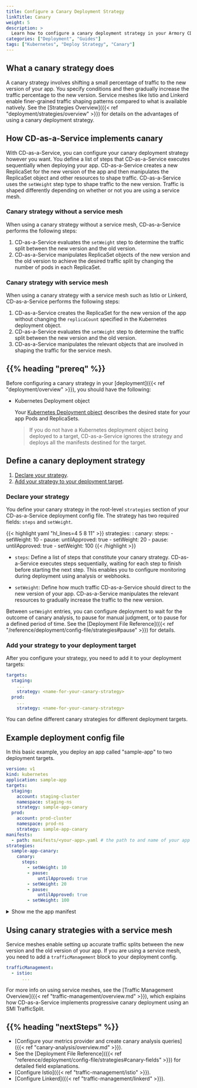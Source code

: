 ```yaml
---
title: Configure a Canary Deployment Strategy
linkTitle: Canary
weight: 5
description: >
  Learn how to configure a canary deployment strategy in your Armory CD-as-a-Service deployment.
categories: ["Deployment", "Guides"]
tags: ["Kubernetes", "Deploy Strategy", "Canary"]
---
```


## What a canary strategy does

A canary strategy involves shifting a small percentage of traffic to the new version of your app. You specify conditions and then gradually increase the traffic percentage to the new version. Service meshes like Istio and Linkerd enable finer-grained traffic shaping patterns compared to what is available natively. See the [Strategies Overview]({{< ref "deployment/strategies/overview" >}}) for details on the advantages of using a canary deployment strategy.

## How CD-as-a-Service implements canary

With CD-as-a-Service, you can configure your canary deployment strategy however you want. You define a list of steps that CD-as-a-Service executes sequentially when deploying your app. CD-as-a-Service creates a new ReplicaSet for the new version of the app and then manipulates the ReplicaSet object and other resources to shape traffic. CD-as-a-Service uses the `setWeight` step type to shape traffic to the new version. Traffic is shaped differently depending on whether or not you are using a service mesh.

### Canary strategy without a service mesh

When using a canary strategy without a service mesh, CD-as-a-Service performs the following steps:

1. CD-as-a-Service evaluates the `setWeight` step to determine the traffic split between the new version and the old version.
1. CD-as-a-Service manipulates ReplicaSet objects of the new version and the old version to achieve the desired traffic split by changing the number of pods in each ReplicaSet.

### Canary strategy with service mesh

When using a canary strategy with a service mesh such as Istio or Linkerd, CD-as-a-Service performs the following steps:

1. CD-as-a-Service creates the ReplicaSet for the new version of the app without changing the `replicaCount` specified in the Kubernetes deployment object. 
1. CD-as-a-Service evaluates the `setWeight` step to determine the traffic split between the new version and the old version.
1. CD-as-a-Service manipulates the relevant objects that are involved in shaping the traffic for the service mesh. 

## {{% heading "prereq" %}}

Before configuring a canary strategy in your [deployment]({{< ref "deployment/overview" >}}), you should have the following:

* Kubernetes Deployment object
  
  Your [Kubernetes Deployment object](https://kubernetes.io/docs/concepts/workloads/controllers/deployment/#creating-a-deployment) describes the desired state for your app Pods and ReplicaSets. 

  >If you do not have a Kubernetes deployment object being deployed to a target, CD-as-a-Service ignores the strategy and deploys all the manifests destined for the target.

## Define a canary deployment strategy

1. [Declare your strategy](#declare-your-strategy).
1. [Add your strategy to your deployment target](#add-your-strategy-to-your-deployment-target).


### Declare your strategy

You define your canary strategy in the root-level `strategies` section of your CD-as-a-Service deployment config file. The strategy has two required fields: `steps` and `setWeight`. 


{{< highlight yaml "hl_lines=4 5 8 11" >}}
strategies:
  <name-for-your-canary-strategy>:
    canary:
      steps:
        - setWeight: 10
        - pause:
            untilApproved: true
        - setWeight: 20
        - pause:
            untilApproved: true
        - setWeight: 100
{{< /highlight >}}

* `steps`: Define a list of steps that constitute your canary strategy. CD-as-a-Service executes steps sequentially, waiting for each step to finish before starting the next step. This enables you to configure monitoring during deployment using analysis or webhooks. 

* `setWeight`: Define how much traffic CD-as-a-Service should direct to the new version of your app. CD-as-a-Service manipulates the relevant resources to gradually increase the traffic to the new version. 

Between `setWeight` entries, you can configure deployment to wait for the outcome of canary analysis, to pause for manual judgment, or to pause for a defined period of time. See the [Deployment File Reference]({{< ref "/reference/deployment/config-file/strategies#pause" >}}) for details.

### Add your strategy to your deployment target

After you configure your strategy, you need to add it to your deployment targets:

```yaml
targets:
  staging:  
    ...
    strategy: <name-for-your-canary-strategy>
  prod:  
    ...
    strategy: <name-for-your-canary-strategy>
```

You can define different canary strategies for different deployment targets.

## Example deployment config file

In this basic example, you deploy an app called "sample-app" to two deployment targets.

```yaml
version: v1
kind: kubernetes
application: sample-app
targets:
  staging:  
    account: staging-cluster
    namespace: staging-ns
    strategy: sample-app-canary
  prod:  
    account: prod-cluster
    namespace: prod-ns
    strategy: sample-app-canary
manifests:
  - path: manifests/<your-app>.yaml # the path to and name of your app manifest
strategies:
  sample-app-canary:
    canary:
      steps:
        - setWeight: 10
        - pause:
            untilApproved: true
        - setWeight: 20
        - pause:
            untilApproved: true
        - setWeight: 100
```

<details><summary>Show me the app manifest</summary>

```yaml
apiVersion: apps/v1
kind: Deployment
metadata:
  name: sample-app
  annotations: 
    "app": "sample-app"
spec:
  revisionHistoryLimit: 1
  replicas: 2
  strategy:
    type: RollingUpdate
    rollingUpdate:
      maxSurge: 2
      maxUnavailable: 1
  selector:
    matchLabels:
      app: sample-app
  template:
    metadata:
      labels:
        app: sample-app
      annotations: 
        "app": "sample-app"
    spec:
      containers:
      - image:  demoimages/bluegreen:v3 #v5, v4, v3
        imagePullPolicy: Always
        name: sample-app
        resources:
          limits:
            cpu: "100m" # this is to ensure the above busy wait cannot DOS a low CPU cluster.
            memory: "70Mi"
          requests:
            cpu: "10m" # this is to ensure the above busy wait cannot DOS a low CPU cluster.
            memory: "70Mi"
        #ports:
        #  - containerPort: 8086
      restartPolicy: Always
---

apiVersion: v1
kind: Service
metadata:
  name: sample-app-svc
  labels:
    app: sample-app
spec:
  selector:
    app: sample-app
  ports:
    - name: http
      port: 80
      targetPort: 8000
      protocol: TCP
```
</details>

## Using canary strategies with a service mesh

Service meshes enable setting up accurate traffic splits between the new version and the old version of your app. If you are using a service mesh, you need to add a `trafficManagement` block to your deployment config. 

```yaml
trafficManagement:
  - istio:
      ...
```
For more info on using service meshes, see the [Traffic Management Overview]({{< ref "traffic-management/overview.md" >}}), which explains how CD-as-a-Service implements progressive canary deployment using an SMI TrafficSplit.

## {{% heading "nextSteps" %}}

* [Configure your metrics provider and create canary analysis queries]({{< ref "canary-analysis/overview.md" >}}).
* See the [Deployment File Reference]({{< ref "reference/deployment/config-file/strategies#canary-fields" >}}) for detailed field explanations.
* [Configure Istio]({{< ref "traffic-management/istio" >}}).
* [Configure Linkerd]({{< ref "traffic-management/linkerd" >}}).